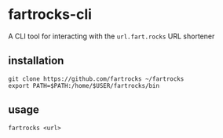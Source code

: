 # fartrocks-cli
A CLI tool for interacting with the `url.fart.rocks` URL shortener

## installation
```
git clone https://github.com/fartrocks ~/fartrocks
export PATH=$PATH:/home/$USER/fartrocks/bin
```

## usage
```
fartrocks <url>
```
